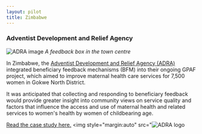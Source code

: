 ```yaml
---
layout: pilot
title: Zimbabwe
---
```

### Adventist Development and Relief Agency

![ADRA image]({{site.baseurl}}/public/img/Zimbabwe/ADRAfeedback.jpg)
*A feedback box in the town centre*

In Zimbabwe, the [Adventist Development and Relief Agency (ADRA)](http://www.adra.org.uk) integrated beneficiary feedback mechanisms (BFM) into their ongoing GPAF project, which aimed to improve maternal health care services for 7,500 women in Gokwe North District.

It was anticipated that collecting and responding to beneficiary feedback would provide greater insight into community views on service quality and factors that influence the access and use of maternal health and related services to women's health by women of childbearing age.

[Read the case study here.](http://cdn.worldvision.org.uk/files/2414/6056/3718/Zimbabwe1.pdf)
<img style="margin:auto" src="![ADRA logo]({{site.baseurl}}/public/img/logos/partner/adra.jpg)
